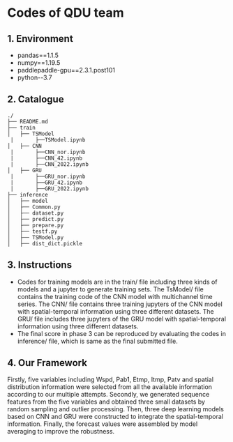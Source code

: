 # **Codes of QDU team**

## **1. Environment**

- pandas==1.1.5
- numpy==1.19.5
- paddlepaddle-gpu==2.3.1.post101
- python--3.7

## **2. Catalogue**

```
./
├── README.md
├── train
│   ├── TSModel
 |       ├──TSModel.ipynb
│   ├── CNN
 |       ├──CNN_nor.ipynb
 |       ├──CNN_42.ipynb
 |       ├──CNN_2022.ipynb
│   ├── GRU
 |       ├──GRU_nor.ipynb
 |       ├──GRU_42.ipynb
 |       ├──GRU_2022.ipynb
├── inference
│   ├── model
│   ├── Common.py
│   ├── dataset.py
│   ├── predict.py
│   ├── prepare.py
│   ├── testf.py
│   ├── TSModel.py
│   ├── dist_dict.pickle
```


## **3. Instructions**
- Codes for training models are in the train/ file including three kinds of models and a jupyter to generate training sets.
The TsModel/ file contains the training code of the CNN model with multichannel time series. The CNN/ file contains three 
training jupyters of the CNN model with spatial-temporal information using three different datasets. The GRU/ file includes
three jupyters of the GRU model with spatial-temporal information using three different datasets.
- The final score in phase 3 can be reproduced by evaluating the codes in inference/ file, which is same as the final submitted 
file.

## **4. Our Framework**
Firstly, five variables including Wspd, Pab1, Etmp, Itmp, Patv and spatial distribution information were selected from 
all the available information according to our multiple attempts. Secondly, we generated sequence features from 
the five variables and obtained three small datasets by random sampling and outlier processing. 
Then, three deep learning models based on CNN and GRU were constructed to integrate the spatial-temporal information. 
Finally, the forecast values were assembled by model averaging to improve the robustness.




